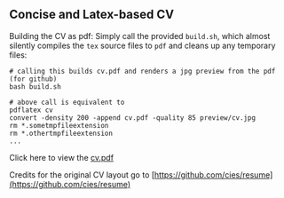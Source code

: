 ## Concise and Latex-based CV

Building the CV as pdf: Simply call the provided `build.sh`, which almost silently compiles the `tex` source files to `pdf` and cleans up any temporary files:

```
# calling this builds cv.pdf and renders a jpg preview from the pdf (for github)
bash build.sh

# above call is equivalent to
pdflatex cv
convert -density 200 -append cv.pdf -quality 85 preview/cv.jpg 
rm *.sometmpfileextension
rm *.othertmpfileextension
...
```
Click here to view the [cv.pdf](cv.pdf)

Credits for the original CV layout go to [https://github.com/cies/resume](https://github.com/cies/resume)
